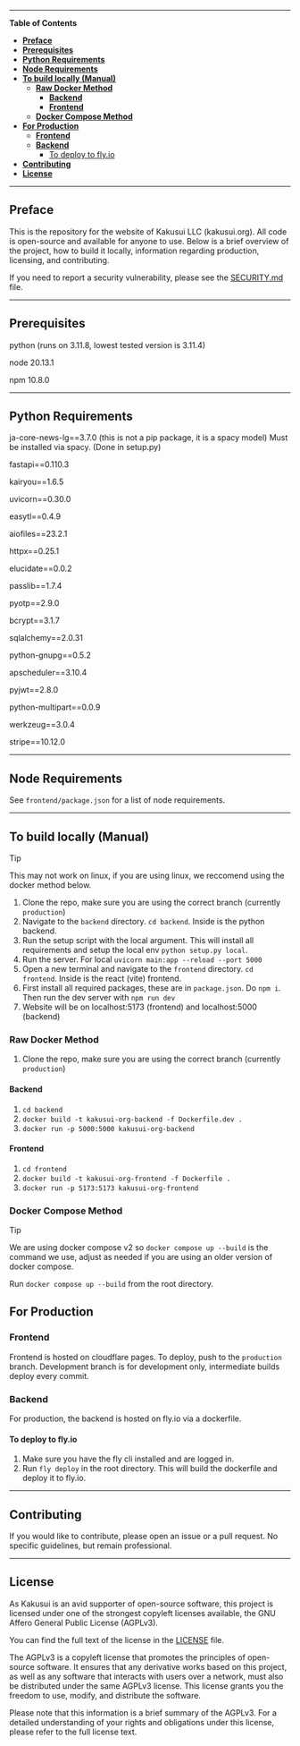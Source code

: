 ---------------------------------------------------------------------------------------------------------------------------------------------------
**Table of Contents**

- [**Preface**](#preface)
- [**Prerequisites**](#prerequisites)
- [**Python Requirements**](#python-requirements)
- [**Node Requirements**](#node-requirements)
- [**To build locally (Manual)**](#to-build-locally-manual)
  - [**Raw Docker Method**](#raw-docker-method)
    - [**Backend**](#backend)
    - [**Frontend**](#frontend)
  - [**Docker Compose Method**](#docker-compose-method)
- [**For Production**](#for-production)
  - [**Frontend**](#frontend-1)
  - [**Backend**](#backend-1)
    - [To deploy to fly.io](#to-deploy-to-flyio)
- [**Contributing**](#contributing)
- [**License**](#license)

--------------------------------------------------------------------------------------------------------------------------------------------------

## **Preface**<a name="preface"></a>
This is the repository for the website of Kakusui LLC (kakusui.org). All code is open-source and available for anyone to use. Below is a brief overview of the project, how to build it locally, information regarding production, licensing, and contributing.

If you need to report a security vulnerability, please see the [SECURITY.md](SECURITY.md) file.

--------------------------------------------------------------------------------------------------------------------------------------------------

## **Prerequisites**<a name="prerequisites"></a>
python (runs on 3.11.8, lowest tested version is 3.11.4)

node 20.13.1

npm 10.8.0

--------------------------------------------------------------------------------------------------------------------------------------------------

## **Python Requirements**<a name="python-requirements"></a>
ja-core-news-lg==3.7.0 (this is not a pip package, it is a spacy model) Must be installed via spacy. (Done in setup.py)

fastapi==0.110.3

kairyou==1.6.5

uvicorn==0.30.0

easytl==0.4.9

aiofiles==23.2.1

httpx==0.25.1

elucidate==0.0.2

passlib==1.7.4

pyotp==2.9.0

bcrypt==3.1.7

sqlalchemy==2.0.31

python-gnupg==0.5.2

apscheduler==3.10.4

pyjwt==2.8.0

python-multipart==0.0.9

werkzeug==3.0.4

stripe==10.12.0

--------------------------------------------------------------------------------------------------------------------------------------------------

## **Node Requirements**<a name="node-requirements"></a>
See `frontend/package.json` for a list of node requirements.

--------------------------------------------------------------------------------------------------------------------------------------------------

## **To build locally (Manual)**<a name="build-locally"></a>

> [!TIP] 
> This may not work on linux, if you are using linux, we reccomend using the docker method below.
 
1. Clone the repo, make sure you are using the correct branch (currently `production`)
2. Navigate to the `backend` directory. `cd backend`. Inside is the python backend.
3. Run the setup script with the local argument. This will install all requirements and setup the local env `python setup.py local`.
4. Run the server. For local `uvicorn main:app --reload --port 5000`
5. Open a new terminal and navigate to the `frontend` directory. `cd frontend`. Inside is the react (vite) frontend.
6. First install all required packages, these are in `package.json`. Do `npm i`. Then run the dev server with `npm run dev`
7. Website will be on localhost:5173 (frontend) and localhost:5000 (backend)


### **Raw Docker Method**<a name="docker-method"></a>
1. Clone the repo, make sure you are using the correct branch (currently `production`)

#### **Backend**<a name="backend"></a>

1. `cd backend`
2. `docker build -t kakusui-org-backend -f Dockerfile.dev .`
3. `docker run -p 5000:5000 kakusui-org-backend`

#### **Frontend**<a name="frontend"></a>

1. `cd frontend`
2. `docker build -t kakusui-org-frontend -f Dockerfile .`
3. `docker run -p 5173:5173 kakusui-org-frontend`

### **Docker Compose Method**<a name="docker-compose-method"></a>

> [!TIP]
> We are using docker compose v2 so `docker compose up --build` is the command we use, adjust as needed if you are using an older version of docker compose.

Run `docker compose up --build` from the root directory.


## **For Production**<a name="for-production"></a>

### **Frontend**<a name="frontend-1"></a>

Frontend is hosted on cloudflare pages. To deploy, push to the `production` branch. Development branch is for development only, intermediate builds deploy every commit.

### **Backend**<a name="backend-1"></a>

For production, the backend is hosted on fly.io via a dockerfile.

#### To deploy to fly.io
1. Make sure you have the fly cli installed and are logged in.
2. Run `fly deploy` in the root directory. This will build the dockerfile and deploy it to fly.io.

--------------------------------------------------------------------------------------------------------------------------------------------------

## **Contributing**<a name="contributing"></a>
If you would like to contribute, please open an issue or a pull request. No specific guidelines, but remain professional.

--------------------------------------------------------------------------------------------------------------------------------------------------

## **License**<a name="license"></a>

As Kakusui is an avid supporter of open-source software, this project is licensed under one of the strongest copyleft licenses available, the GNU Affero General Public License (AGPLv3).

You can find the full text of the license in the [LICENSE](License.md) file.

The AGPLv3 is a copyleft license that promotes the principles of open-source software. It ensures that any derivative works based on this project, as well as any software that interacts with users over a network, must also be distributed under the same AGPLv3 license. This license grants you the freedom to use, modify, and distribute the software.

Please note that this information is a brief summary of the AGPLv3. For a detailed understanding of your rights and obligations under this license, please refer to the full license text.